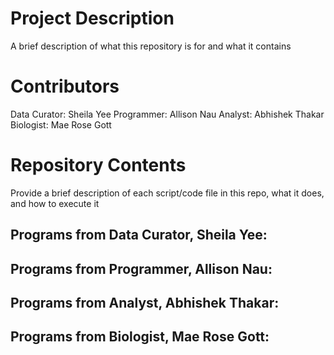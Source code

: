 # Project Description

A brief description of what this repository is for and what it contains

# Contributors

Data Curator: Sheila Yee
Programmer: Allison Nau
Analyst: Abhishek Thakar
Biologist: Mae Rose Gott

# Repository Contents

Provide a brief description of each script/code file in this repo, what it does, and how to execute it

## Programs from Data Curator, Sheila Yee:

## Programs from Programmer, Allison Nau:

## Programs from Analyst, Abhishek Thakar:

## Programs from Biologist, Mae Rose Gott:
